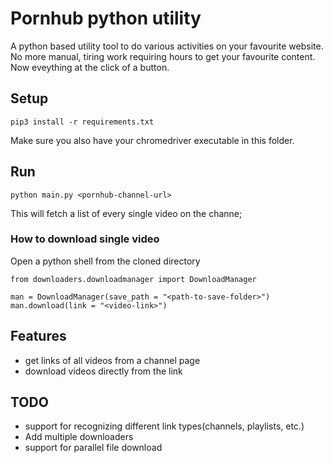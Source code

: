 # Pornhub python utility
A python based utility tool to do various activities on your favourite website. No more manual, tiring work requiring hours to get your favourite content. Now eveything at the click of a button.

## Setup
```
pip3 install -r requirements.txt
```

Make sure you also have your chromedriver executable in this folder.

## Run
```
python main.py <pornhub-channel-url>
```
This will fetch a list of every single video on the channe;

### How to download single video
Open a python shell from the cloned directory
```
from downloaders.downloadmanager import DownloadManager

man = DownloadManager(save_path = "<path-to-save-folder>")
man.download(link = "<video-link>")
```

## Features
- get links of all videos from a channel page
- download videos directly from the link

## TODO
- support for recognizing different link types(channels, playlists, etc.)
- Add multiple downloaders
- support for parallel file download